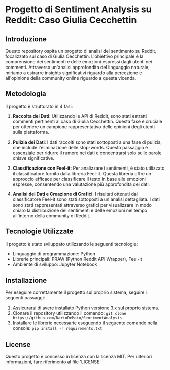 # Progetto di Sentiment Analysis su Reddit: Caso Giulia Cecchettin

## Introduzione
Questo repository ospita un progetto di analisi del sentimento su Reddit, focalizzato sul caso di Giulia Cecchettin.  L'obiettivo principale è la comprensione dei sentimenti e delle emozioni espressi dagli utenti nei commenti. Attraverso un'analisi approfondita del linguaggio naturale, miriamo a estrarre insights significativi riguardo alla percezione e all'opinione della community online riguardo a questa vicenda.

## Metodologia
Il progetto è strutturato in 4 fasi:

1. **Raccolta dei Dati**: Utilizzando le API di Reddit, sono stati estratti commenti pertinenti al caso di Giulia Cecchettin. Questa fase è cruciale per ottenere un campione rappresentativo delle opinioni degli utenti sulla piattaforma.

2. **Pulizia dei Dati**: I dati raccolti sono stati sottoposti a una fase di pulizia, che include l'eliminazione delle stop-words. Questo passaggio è essenziale per ridurre il rumore nei dati e concentrarsi solo sulle parole chiave significative.

3. **Classificazione con Feel-it**: Per analizzare i sentimenti, è stato utilizzato il classificatore fornito dalla libreria Feel-it. Questa libreria offre un approccio efficace per classificare il testo in base alle emozioni espresse, consentendo una valutazione più approfondita dei dati.

4. **Analisi dei Dati e Creazione di Grafici**: I risultati ottenuti dal classificatore Feel-it sono stati sottoposti a un'analisi dettagliata. I dati sono stati rappresentati attraverso grafici per visualizzare in modo chiaro la distribuzione dei sentimenti e delle emozioni nel tempo all'interno della community di Reddit.

## Tecnologie Utilizzate
Il progetto è stato sviluppato utilizzando le seguenti tecnologie:

- Linguaggio di programmazione: Python
- Librerie principali: PRAW (Python Reddit API Wrapper), Feel-it
- Ambiente di sviluppo: Jupyter Notebook

## Installazione
Per eseguire correttamente il progetto sul proprio sistema, seguire i seguenti passaggi:

1) Assicurarsi di avere installato Python versione 3.x sul proprio sistema.
2) Clonare il repository utilizzando il comando: `git clone https://github.com/DarioDeMaio/SentimentAnalysis` 
3) Installare le librerie necessarie eseguendo il seguente comando nella console: `pip install -r requirements.txt` 

## License

Questo progetto è concesso in licenza con la licenza MIT. Per ulteriori informazioni, fare riferimento al file 'LICENSE'.
